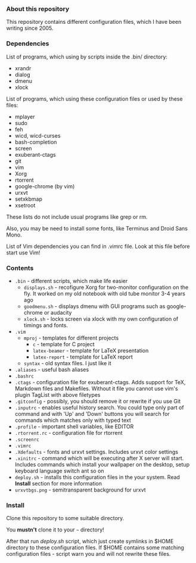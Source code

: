 ### About this repository

This repository contains different configuration files, which I
have been writing since 2005.


### Dependencies

List of programs, which using by scripts inside the .bin/ directory:
* xrandr
* dialog
* dmenu
* xlock

List of programs, which using these configuration files or used by these files:
* mplayer
* sudo
* feh
* wicd, wicd-curses
* bash-completion
* screen
* exuberant-ctags
* git
* vim
* Xorg
* rtorrent
* google-chrome (by vim)
* urxvt
* setxkbmap
* xsetroot

These lists do not include usual programs like grep or rm.

Also, you may be need to install some fonts, like Terminus and Droid Sans Mono.

List of Vim dependencies you can find in .vimrc file. Look at this file before start use Vim!


### Contents

* `.bin` - different scripts, which make life easier
  * `displays.sh` - recofigure Xorg for two-monitor configuration
  on the fly. It worked on my old notebook with old tube monitor 3-4
  years ago
  * `goodmenu.sh` - displays dmenu with GUI programs such as google-chrome
  or audacity
  * `xlock.sh` - locks screen via xlock with my own configuration of timings and fonts.
* `.vim`
  * `mproj` - templates for different projects
    * `c` - template for C project
    * `latex-beamer` - template for LaTeX presentation
    * `latex-report` - template for LaTeX report
  * `syntax` - old syntax files. I just like it
* `.aliases` - useful bash aliases
* `.bashrc`
* `.ctags` - configuration file for exuberant-ctags. Adds support for
TeX, Markdown files and Makefiles. Without it file you cannot use vim's plugin
TagList with above filetypes
* `.gitconfig` - possibly, you should remove it or rewrite if you use Git
* `.inputrc` - enables useful history search. You could type only part of command
and with 'Up' and 'Down' buttons you will search for commands which matches only
with typed text
* `.profile` - important shell variables, like EDITOR
* `.rtorrent.rc` - configuration file for rtorrent
* `.screenrc`
* `.vimrc`
* `.Xdefaults` - fonts and urxvt settings. Includes urxvt color settings
* `.xinitrc` - command which will be executing after X server will start. Includes
commands which install your wallpaper on the desktop, setup keyboard language switch ant so on
* `deploy.sh` - installs this configuration files in the your system. Read **Install** section for
more information
* `urxvtbgs.png` - semitransparent background for urxvt


### Install

Clone this repository to some suitable directory.

You **mustn't** clone it to your `~` directory!

After that run *deploy.sh* script, which just create symlinks in $HOME directory to
these configuration files. If $HOME contains some matching configuration files -
script warn you and will not rewrite these files.
